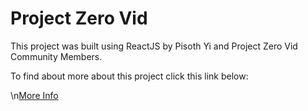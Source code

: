 # Project Zero Vid

This project was built using ReactJS by Pisoth Yi and Project Zero Vid Community Members.

To find about more about this project click this link below:

\n[More Info](https://drive.google.co/file/d/1qWZHEc0TMiMYPPvgRcty6w5ioWJe2UUE/view?usp=sharing)
